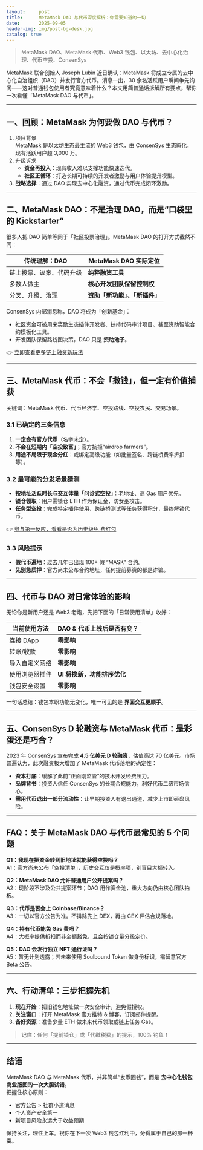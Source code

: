 ```yaml
---
layout:     post
title:      MetaMask DAO 与代币深度解析：你需要知道的一切
date:       2025-09-05
header-img: img/post-bg-desk.jpg
catalog: true
---
```


> MetaMask DAO、MetaMask 代币、Web3 钱包、以太坊、去中心化治理、代币空投、ConsenSys

MetaMask 联合创始人 Joseph Lubin 近日确认：MetaMask 将成立专属的去中心化自治组织（DAO）并发行官方代币。消息一出，30 余名活跃用户瞬间争先询问——这对普通钱包使用者究竟意味着什么？本文用简普通话拆解所有要点，帮你一次看懂「MetaMask DAO 与代币」。

---

## 一、回顾：MetaMask 为何要做 DAO 与代币？

1. 项目背景  
   MetaMask 是以太坊生态最主流的 Web3 钱包，由 ConsenSys 生态孵化，现有活跃用户超 3,000 万。  
2. 升级诉求  
   - **资金再投入**：现有收入难以支撑功能快速迭代。  
   - **社区正循环**：打造长期可持续的开发者激励与用户体验提升模型。  
3. **战略选择**：通过 DAO 实现去中心化融资，通过代币完成闭环激励。

---

## 二、MetaMask DAO：不是治理 DAO，而是“口袋里的 Kickstarter”

很多人把 DAO 简单等同于「社区投票治理」。MetaMask DAO 的打开方式截然不同：

| 传统理解：DAO | MetaMask DAO 实际定位 |
| --- | --- |
| 链上投票、议案、代码升级 | **纯粹融资工具** |
| 多数人做主 | **核心开发团队保留控制权** |
| 分叉、升级、治理 | **资助「新功能」、「新插件」** |

ConsenSys 内部消息称，DAO 将成为「创新基金」：  
- 社区资金可被用来奖励生态插件开发者、扶持代码审计项目、甚至资助智能合约模板化工具。  
- 开发团队保留路线图决策，DAO 只是 **资助池子**。

👉 [立即查看更多链上融资新玩法](https://okxdog.com/)

---

## 三、MetaMask 代币：不会「撒钱」，但一定有价值捕获

关键词：MetaMask 代币、代币经济学、空投路线、空投农民、交易场景。

### 3.1 已确定的三条信息

1. **一定会有官方代币**（名字未定）。  
2. **不会在短期内「空投致富」**；官方抗拒“airdrop farmers”。  
3. **用途不局限于现金分红**：或绑定高级功能（如批量签名、跨链桥费率折扣等）。

### 3.2 最可能的分发场景猜测

- **按地址活跃时长与交互体量「问诊式空投」**：老地址、高 Gas 用户优先。  
- **锁仓领取**：用户需锁仓 ETH 作为保证金，防女巫攻击。  
- **任务型空投**：完成特定插件使用、跨链桥测试等任务获得积分，最终解锁代币。

👉 [参与第一反应，看看是否为历史级免 费红包](https://okxdog.com/)

### 3.3 风险提示

- **假代币遍地**：过去几年已出现 100+ 假 “MASK” 合约。  
- **先别急质押**：官方尚未公布合约地址，任何提前募资的都是诈骗。

---

## 四、代币与 DAO 对日常体验的影响

无论你是新用户还是 Web3 老炮，先把下面的「日常使用清单」收好：

| 当前使用方法 | DAO & 代币上线后是否有变？ |
| --- | --- |
| 连接 DApp | **零影响** |
| 转账/收款 | **零影响** |
| 导入自定义网络 | **零影响** |
| 使用浏览器插件 | **UI 将换新，功能排序优化** |
| 钱包安全设置 | **零影响** |

一句话总结：钱包本职功能无变化，唯一可见的是 **界面交互更顺手**。

---

## 五、ConsenSys D 轮融资与 MetaMask 代币：是彩蛋还是巧合？

2023 年 ConsenSys 宣布完成 **4.5 亿美元 D 轮融资**，估值高达 70 亿美元。市场普遍认为，此次融资极大增加了 MetaMask 代币落地的确定性：

- **资本打底**：缓解了此前“正面刚监管”的技术开发经费压力。  
- **品牌背书**：投资人信任 ConsenSys 的长期合规能力，利好代币二级市场信心。  
- **需用代币退出一部分流动性**：让早期投资人有退出通道，减少上市即砸盘风险。

---

## FAQ：关于 MetaMask DAO 与代币最常见的 5 个问题

**Q1：我现在把资金转到旧地址就能获得空投吗？**  
A1：官方尚未公布「空投清单」，历史交互仅是概率项，别盲目大额转入。

**Q2：MetaMask DAO 允许普通用户公开提案吗？**  
A2：现阶段不涉及公共提案环节；DAO 用作资金池，重大方向仍由核心团队拍板。

**Q3：代币是否会上 Coinbase/Binance？**  
A3：一切以官方公告为准。不排除先上 DEX，再由 CEX 评估合规落地。

**Q4：持有代币能免 Gas 费吗？**  
A4：大概率提供折扣而非全额豁免，且会按锁仓量分级定价。

**Q5：DAO 会发行独立 NFT 通行证吗？**  
A5：暂无计划透露；若未来使用 Soulbound Token 做身份标识，需留意官方 Beta 公告。

---

## 六、行动清单：三步把握先机

1. **现在开始**：把旧钱包地址做一次安全审计，避免假授权。  
2. **关注窗口**：打开 MetaMask 官方推特 & 博客，订阅邮件提醒。  
3. **备好资源**：准备少量 ETH 做未来代币领取或链上任务 Gas。

> 记住：任何「提前锁仓」或「代缴税费」的提示，100% 钓鱼！

---

## 结语

MetaMask DAO 与 MetaMask 代币，并非简单“发币圈钱”，而是 **去中心化钱包商业版图的一次大胆试错**。  
把握住核心原则：  
- 官方公告 > 社群小道消息  
- 个人资产安全第一  
- 新项目风险永远大于收益预期  

保持关注，理性上车。祝你在下一次 Web3 钱包红利中，分得属于自己的那一杯羹。